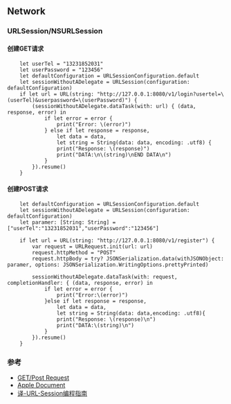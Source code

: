 ## Network

### URLSession/NSURLSession

#### 创建GET请求

```
    let userTel = "13231852031"
    let userPassword = "123456"
    let defaultConfiguration = URLSessionConfiguration.default
    let sessionWithoutADelegate = URLSession(configuration: defaultConfiguration)
    if let url = URL(string: "http://127.0.0.1:8080/v1/login?usertel=\(userTel)&userpassword=\(userPassword)") {
        (sessionWithoutADelegate.dataTask(with: url) { (data, response, error) in
            if let error = error {
                print("Error: \(error)")
            } else if let response = response,
                let data = data,
                let string = String(data: data, encoding: .utf8) {
                print("Response: \(response)")
                print("DATA:\n\(string)\nEND DATA\n")
            }
        }).resume()
    }
```

#### 创建POST请求

```
    let defaultConfiguration = URLSessionConfiguration.default
    let sessionWithoutADelegate = URLSession(configuration: defaultConfiguration)
    let paramer: [String: String] = ["userTel":"13231852031","userPassword":"123456"]
    
    if let url = URL(string: "http://127.0.0.1:8080/v1/register") {
        var request = URLRequest.init(url: url)
        request.httpMethod = "POST"
        request.httpBody = try? JSONSerialization.data(withJSONObject: paramer, options: JSONSerialization.WritingOptions.prettyPrinted)
        
        sessionWithoutADelegate.dataTask(with: request, completionHandler: { (data, response, error) in
            if let error = error {
                print("Error:\(error)")
            }else if let response = response,
                let data = data,
                let string = String(data: data,encoding: .utf8){
                print("Response: \(response)\n")
                print("DATA:\(string)\n")
            }
        }).resume()
    }
```




### 参考
* [GET/Post Request](http://ios.jobbole.com/85378/)
* [Apple Document](https://developer.apple.com/library/content/documentation/Cocoa/Conceptual/URLLoadingSystem/CookiesandCustomProtocols/CookiesandCustomProtocols.html#//apple_ref/doc/uid/10000165i-CH10-SW3)
* [译-URL-Session编程指南](http://www.wenghengcong.com/2016/09/%E8%AF%91-URL-Session%E7%BC%96%E7%A8%8B%E6%8C%87%E5%8D%97/)